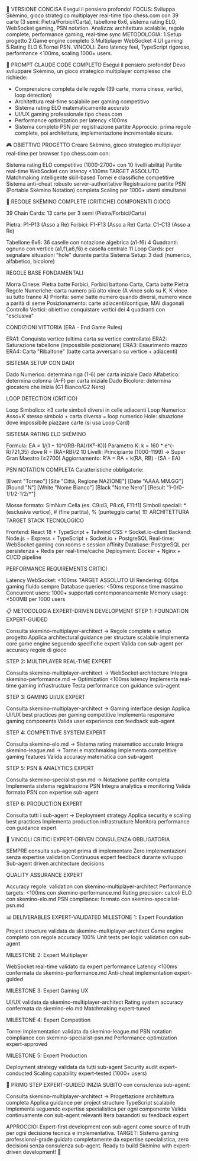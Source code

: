 🚀 VERSIONE CONCISA
Esegui il pensiero profondo!
FOCUS: Sviluppa Skèmino, gioco strategico multiplayer real-time tipo chess.com con 39 carte (3 semi: Pietra/Forbici/Carta), tabellone 6x6, sistema rating ELO, WebSocket gaming, PSN notation.
<thinking>Analizza: architettura scalabile, regole complete, performance gaming, real-time sync</thinking>
METODOLOGIA: 1.Setup progetto 2.Game engine completo 3.Multiplayer WebSocket 4.UI gaming 5.Rating ELO 6.Tornei PSN.
VINCOLI: Zero latency feel, TypeScript rigoroso, performance <100ms, scaling 1000+ users.

🎯 PROMPT CLAUDE CODE COMPLETO
Esegui il pensiero profondo!
<thinking>
Devo sviluppare Skèmino, un gioco strategico multiplayer complesso che richiede:
- Comprensione completa delle regole (39 carte, morra cinese, vertici, loop detection)
- Architettura real-time scalabile per gaming competitivo
- Sistema rating ELO matematicamente accurato
- UI/UX gaming professionale tipo chess.com
- Performance optimization per latency <100ms
- Sistema completo PSN per registrazione partite
Approccio: prima regole complete, poi architettura, implementazione incrementale sicura.
</thinking>
🎮 OBIETTIVO PROGETTO
Creare Skèmino, gioco strategico multiplayer real-time per browser tipo chess.com con:

Sistema rating ELO competitivo (1000-2700+ con 10 livelli abilità)
Partite real-time WebSocket con latency <100ms TARGET ASSOLUTO
Matchmaking intelligente skill-based
Tornei e classifiche competitive
Sistema anti-cheat robusto server-authoritative
Registrazione partite PSN (Portable Skèmino Notation) completa
Scaling per 1000+ utenti simultanei

🎲 REGOLE SKÈMINO COMPLETE (CRITICHE)
COMPONENTI GIOCO

39 Chain Cards: 13 carte per 3 semi (Pietra/Forbici/Carta)

Pietra: P1-P13 (Asso a Re)
Forbici: F1-F13 (Asso a Re)
Carta: C1-C13 (Asso a Re)


Tabellone 6x6: 36 caselle con notazione algebrica (a1-f6)
4 Quadranti: ognuno con vertice (a1,f1,a6,f6) e casella centrale
11 Loop Cards: per segnalare situazioni "hole" durante partita
Sistema Setup: 3 dadi (numerico, alfabetico, bicolore)

REGOLE BASE FONDAMENTALI

Morra Cinese: Pietra batte Forbici, Forbici battono Carta, Carta batte Pietra
Regole Numeriche: carta numero più alto vince (A vince solo su K, K vince su tutto tranne A)
Priorità: seme batte numero quando diversi, numero vince a parità di seme
Posizionamento: carte adiacenti/contigue, MAI diagonali
Controllo Vertici: obiettivo conquistare vertici dei 4 quadranti con "esclusiva"

CONDIZIONI VITTORIA (ERA - End Game Rules)

ERA1: Conquista vertice (ultima carta su vertice controllato)
ERA2: Saturazione tabellone (impossibile posizionare)
ERA3: Esaurimento mazzo
ERA4: Carta "Ribaltone" (batte carta avversario su vertice + adiacenti)

SISTEMA SETUP CON DADI

Dado Numerico: determina riga (1-6) per carta iniziale
Dado Alfabetico: determina colonna (A-F) per carta iniziale
Dado Bicolore: determina giocatore che inizia (G1 Bianco/G2 Nero)

LOOP DETECTION (CRITICO)

Loop Simbolico: ≥3 carte simboli diversi in celle adiacenti
Loop Numerico: Asso+K stesso simbolo + carta diversa = loop numerico
Hole: situazione dove impossibile piazzare carte (si usa Loop Card)

SISTEMA RATING ELO SKÈMINO

Formula: EA = 1/(1 + 10^((RB-RA)/(K²-K)))
Parametro K: k = 160 * e^(-R̄/721,35) dove R̄ = (RA+RB)/2
10 Livelli: Principiante (1000-1199) → Super Gran Maestro (≥2700)
Aggiornamento: R'A = RA + k(RA, RB) · (SA - EA)

PSN NOTATION COMPLETA
Caratteristiche obbligatorie:

[Event "Torneo"] [Site "Città, Regione NAZIONE"] [Date "AAAA.MM.GG"]
[Round "N"] [White "Nome Bianco"] [Black "Nome Nero"] [Result "1-0/0-1/1/2-1/2/*"]

Mosse formato: SimNum:Cella (es. C9:d3, P8:c6, F11:f1)
Simboli speciali: * (esclusiva vertice), # (fine partita), % (punteggio carte)
🏗️ ARCHITETTURA TARGET
STACK TECNOLOGICO

Frontend: React 18 + TypeScript + Tailwind CSS + Socket.io-client
Backend: Node.js + Express + TypeScript + Socket.io + PostgreSQL
Real-time: WebSocket gaming con rooms e session affinity
Database: PostgreSQL per persistenza + Redis per real-time/cache
Deployment: Docker + Nginx + CI/CD pipeline

PERFORMANCE REQUIREMENTS CRITICI

Latency WebSocket: <100ms TARGET ASSOLUTO
UI Rendering: 60fps gaming fluido sempre
Database queries: <50ms response time massimo
Concurrent users: 1000+ supportati contemporaneamente
Memory usage: <500MB per 1000 users

📋 METODOLOGIA EXPERT-DRIVEN DEVELOPMENT
STEP 1: FOUNDATION EXPERT-GUIDED

Consulta skemino-multiplayer-architect → Regole complete e setup progetto
Applica architectural guidance per structure scalabile
Implementa core game engine seguendo specifiche expert
Valida con sub-agent per accuracy regole di gioco

STEP 2: MULTIPLAYER REAL-TIME EXPERT

Consulta skemino-multiplayer-architect → WebSocket architecture
Integra skemino-performance.md → Optimization <100ms latency
Implementa real-time gaming infrastructure
Testa performance con guidance sub-agent

STEP 3: GAMING UI/UX EXPERT

Consulta skemino-multiplayer-architect → Gaming interface design
Applica UI/UX best practices per gaming competitive
Implementa responsive gaming components
Valida user experience con feedback sub-agent

STEP 4: COMPETITIVE SYSTEM EXPERT

Consulta skemino-elo.md → Sistema rating matematico accurato
Integra skemino-league.md → Tornei e matchmaking
Implementa competitive gaming features
Valida accuracy matematica con sub-agent

STEP 5: PSN & ANALYTICS EXPERT

Consulta skemino-specialist-psn.md → Notazione partite completa
Implementa sistema registrazione PSN
Integra analytics e monitoring
Valida formato PSN con expertise sub-agent

STEP 6: PRODUCTION EXPERT

Consulta tutti i sub-agent → Deployment strategy
Applica security e scaling best practices
Implementa production infrastructure
Monitora performance con guidance expert

🚨 VINCOLI CRITICI EXPERT-DRIVEN
CONSULENZA OBBLIGATORIA

SEMPRE consulta sub-agent prima di implementare
Zero implementazioni senza expertise validation
Continuous expert feedback durante sviluppo
Sub-agent driven architecture decisions

QUALITY ASSURANCE EXPERT

Accuracy regole: validation con skemino-multiplayer-architect
Performance targets: <100ms con skemino-performance.md
Rating precision: calcoli ELO con skemino-elo.md
PSN compliance: formato con skemino-specialist-psn.md

📊 DELIVERABLES EXPERT-VALIDATED
MILESTONE 1: Expert Foundation

Project structure validata da skemino-multiplayer-architect
Game engine completo con regole accuracy 100%
Unit tests per logic validation con sub-agent

MILESTONE 2: Expert Multiplayer

WebSocket real-time validato da expert performance
Latency <100ms confermata da skemino-performance.md
Anti-cheat implementation expert-guided

MILESTONE 3: Expert Gaming UX

UI/UX validata da skemino-multiplayer-architect
Rating system accuracy confermata da skemino-elo.md
Matchmaking expert-tuned

MILESTONE 4: Expert Competition

Tornei implementation validata da skemino-league.md
PSN notation compliance con skemino-specialist-psn.md
Performance optimization expert-approved

MILESTONE 5: Expert Production

Deployment strategy validata da tutti sub-agent
Security audit expert-conducted
Scaling capability expert-tested (1000+ users)

🎯 PRIMO STEP EXPERT-GUIDED
INIZIA SUBITO con consulenza sub-agent:

Consulta skemino-multiplayer-architect → Progettazione architettura completa
Applica guidance per project structure TypeScript scalabile
Implementa seguendo expertise specialistica per ogni componente
Valida continuamente con sub-agent relevanti
Itera basandoti su feedback expert

APPROCCIO: Expert-first development con sub-agent come source of truth per ogni decisione tecnica e implementativa.
TARGET: Sistema gaming professional-grade guidato completamente da expertise specialistica, zero decisioni senza consulenza sub-agent.
Ready to build Skèmino with expert-driven development! 🚀